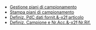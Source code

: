 - [Gestione piani di campionamento](Sorgenti/OJ/PGM/P_CQAM10)
- [Stampa piani di campionamento](Sorgenti/OJ/PGM/P_CQAS10)
- [Definiz. PdC dati fornit.&-x2f;articolo](Sorgenti/OJ/PGM/P_CQAR20)
- [Definiz. Campione e Nr.Acc.&-x2f;Nr.Rif.](Sorgenti/OJ/PGM/P_CQAR30)
